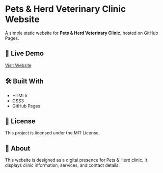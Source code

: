 # Pets & Herd Veterinary Clinic Website

A simple static website for **Pets & Herd Veterinary Clinic**, hosted on GitHub Pages.

## 🔗 Live Demo
[Visit Website](http://zulqarna1n.github.io/PetsandHerd/)

## 🛠️ Built With
- HTML5
- CSS3
- GitHub Pages

## 📄 License
This project is licensed under the MIT License.

## 📌 About
This website is designed as a digital presence for Pets & Herd clinic. It displays clinic information, services, and contact details.
